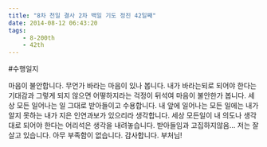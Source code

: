 ```yaml
---
title: "8차 천일 결사 2차 백일 기도 정진 42일째"
date: 2014-08-12 06:43:20
tags:
    - 8-200th
    - 42th
---
```


#수행일지

마음이 불안합니다. 무언가 바라는 마음이 있나 봅니다. 내가 바라는되로 되어야 한다는 기대감과 그렇게 되지 않으면 어떻하지라는 걱정이 뒤석여 마음이 불안한가 봅니다. 세상 모든 일어나는 일 그대로 받아들이고 수용합니다. 내 앞에 일어나는 모든 일에는 내가 알지 못하는 내가 지은 인연과보가 있으리라 생각합니다. 세상 모든일이 내 의도나 생각대로 되어야 한다는 어리석은 생각을 내려놓습니다. 받아들임과 고집하지않음... 저는 잘 살고 있습니다. 아무 부족함이 없습니다. 감사합니다. 부처님!
